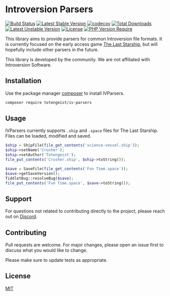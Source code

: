 # Introversion Parsers
[![Build Status](https://github.com/Totengeist/IVParsers/actions/workflows/tests.yml/badge.svg)](https://github.com/Totengeist/IVParsers/actions/workflows/tests.yml) [![Latest Stable Version](https://poser.pugx.org/totengeist/iv-parsers/v)](https://packagist.org/packages/totengeist/iv-parsers) [![codecov](https://codecov.io/gh/Totengeist/IVParsers/branch/main/graph/badge.svg?token=LBY3KQNRTG)](https://codecov.io/gh/Totengeist/IVParsers) [![Total Downloads](https://poser.pugx.org/totengeist/iv-parsers/downloads)](https://packagist.org/packages/totengeist/iv-parsers) [![Latest Unstable Version](https://poser.pugx.org/totengeist/iv-parsers/v/unstable)](https://packagist.org/packages/totengeist/iv-parsers) [![License](https://poser.pugx.org/totengeist/iv-parsers/license)](https://packagist.org/packages/totengeist/iv-parsers) [![PHP Version Require](https://poser.pugx.org/totengeist/iv-parsers/require/php)](https://packagist.org/packages/totengeist/iv-parsers)

This library aims to provide parsers for common Introversion file formats. It is currently focused
on the early access game [The Last Starship][1], but will hopefully include other parsers in the future.

This library is developed by the community. We are not affiliated with Introversion Software.

## Installation

Use the package manager [composer][2] to install IVParsers.

```bash
composer require totengeist/iv-parsers
```

## Usage

IVParsers currently supports `.ship` and `.space` files for The Last Starship. Files can be loaded, modified and saved.

```php
$ship = ShipFile(file_get_contents('science-vessel.ship'));
$ship->setName('Crusher');
$ship->setAuthor('Totengeist');
file_put_contents('Crusher.ship', $ship->toString());
```

```php
$save = SaveFile(file_get_contents('Fun Time.space'));
$save->getSaveVersion();
TiddletBug::resolveBug($save);
file_put_contents('Fun Time.space', $save->toString());
```

## Support

For questions not related to contributing directly to the project, please reach out on [Discord][3].

## Contributing

Pull requests are welcome. For major changes, please open an issue first to discuss what you would like to change.

Please make sure to update tests as appropriate.

## License

[MIT](./LICENSE)


 [1]: https://steamcommunity.com/app/1857080
 [2]: https://getcomposer.org/download/
 [3]: https://discord.gg/AcCgj3T5sH
